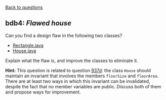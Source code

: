 [Back to questions](../README.md)

## bdb4: *Flawed house*

Can you find a design flaw in the following two classes?

* [Rectangle.java](../solutions/code/tutorialquestions/questionbdb4/flawed/Rectangle.java)
* [House.java](../solutions/code/tutorialquestions/questionbdb4/flawed/House.java)

Explain what the flaw is, and improve the classes to eliminate it.

**Hint:** This question is related to question [937d](questions/937d.md): the class
`House` should maintain an invariant that involves the members `floorSize`
and `floorArea`.  There are at least two ways in which this invariant can be invalidated,
despite the fact that no member variables are public.  Discuss both of them and propose ways for
improvement.
